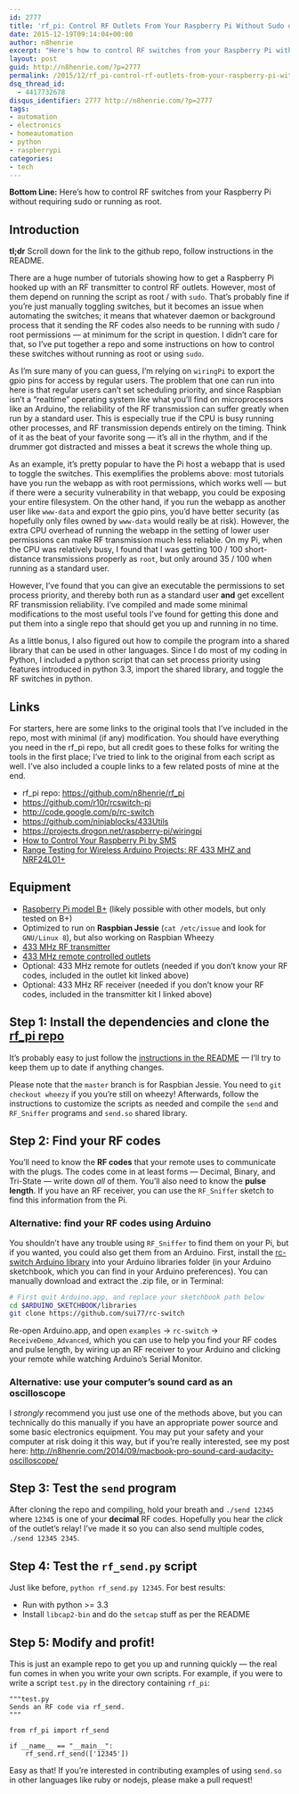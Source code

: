 ```yaml
---
id: 2777
title: 'rf_pi: Control RF Outlets From Your Raspberry Pi Without Sudo or Root'
date: 2015-12-19T09:14:04+00:00
author: n8henrie
excerpt: "Here's how to control RF switches from your Raspberry Pi without requiring sudo or running as root."
layout: post
guid: http://n8henrie.com/?p=2777
permalink: /2015/12/rf_pi-control-rf-outlets-from-your-raspberry-pi-without-sudo-or-root/
dsq_thread_id:
  - 4417732678
disqus_identifier: 2777 http://n8henrie.com/?p=2777
tags:
- automation
- electronics
- homeautomation
- python
- raspberrypi
categories:
- tech
---
```

**Bottom Line:** Here’s how to control RF switches from your Raspberry Pi without requiring sudo or running as root.<!--more-->

## Introduction

**tl;dr** Scroll down for the link to the github repo, follow instructions in the README.

There are a huge number of tutorials showing how to get a Raspberry Pi hooked up with an RF transmitter to control RF outlets. However, most of them depend on running the script as root / with `sudo`. That’s probably fine if you’re just manually toggling switches, but it becomes an issue when automating the switches; it means that whatever daemon or background process that it sending the RF codes also needs to be running with sudo / root permissions — at minimum for the script in question. I didn’t care for that, so I’ve put together a repo and some instructions on how to control these switches without running as root or using `sudo`.

As I’m sure many of you can guess, I’m relying on `wiringPi` to export the gpio pins for access by regular users. The problem that one can run into here is that regular users can’t set scheduling priority, and since Raspbian isn’t a “realtime” operating system like what you’ll find on microprocessors like an Arduino, the reliability of the RF transmission can suffer greatly when run by a standard user. This is especially true if the CPU is busy running other processes, and RF transmission depends entirely on the timing. Think of it as the beat of your favorite song — it’s all in the rhythm, and if the drummer got distracted and misses a beat it screws the whole thing up.

As an example, it’s pretty popular to have the Pi host a webapp that is used to toggle the switches. This exemplifies the problems above: most tutorials have you run the webapp as with root permissions, which works well — but if there were a security vulnerability in that webapp, you could be exposing your entire filesystem. On the other hand, if you run the webapp as another user like `www-data` and export the gpio pins, you’d have better security (as hopefully only files owned by `www-data` would really be at risk). However, the extra CPU overhead of running the webapp in the setting of lower user permissions can make RF transmission much less reliable. On my Pi, when the CPU was relatively busy, I found that I was getting 100 / 100 short-distance transmissions properly as `root`, but only around 35 / 100 when running as a standard user.

However, I’ve found that you can give an executable the permissions to set process priority, and thereby both run as a standard user **and** get excellent RF transmission reliability. I’ve compiled and made some minimal modifications to the most useful tools I’ve found for getting this done and put them into a single repo that should get you up and running in no time.

As a little bonus, I also figured out how to compile the program into a shared library that can be used in other languages. Since I do most of my coding in Python, I included a python script that can set process priority using features introduced in python 3.3, import the shared library, and toggle the RF switches in python.

## Links

For starters, here are some links to the original tools that I’ve included in the repo, most with minimal (if any) modification. You should have everything you need in the rf_pi repo, but all credit goes to these folks for writing the tools in the first place; I’ve tried to link to the original from each script as well. I’ve also included a couple links to a few related posts of mine at the end.

  * rf_pi repo: <a href="https://github.com/n8henrie/rf_pi" target="_blank">https://github.com/n8henrie/rf_pi</a>
  * <a href="https://github.com/r10r/rcswitch-pi" target="_blank">https://github.com/r10r/rcswitch-pi</a>
  * <a href="http://code.google.com/p/rc-switch" target="_blank">http://code.google.com/p/rc-switch</a>
  * <a href="https://github.com/ninjablocks/433Utils" target="_blank">https://github.com/ninjablocks/433Utils</a>
  * <a href="https://projects.drogon.net/raspberry-pi/wiringpi" target="_blank">https://projects.drogon.net/raspberry-pi/wiringpi</a>
  * [How to Control Your Raspberry Pi by SMS](http://n8henrie.com/2015/03/how-to-control-your-raspberry-pi-by-sms/)
  * [Range Testing for Wireless Arduino Projects: RF 433 MHZ and NRF24L01+](http://n8henrie.com/2015/03/range-testing-for-wireless-arduino-projects-rf-433-mhz-and-nrf24l01/)

## Equipment

  * <a href="http://www.amazon.com/gp/product/B00LPESRUK/ref=as_li_ss_tl?ie=UTF8&camp=1789&creative=390957&creativeASIN=B00LPESRUK&linkCode=as2&tag=o5284-20" target="_blank" title="Raspberry-Pi-Model-512MB-Computer">Raspberry Pi model B+</a> (likely possible with other models, but only tested on B+)
  * Optimized to run on **Raspbian Jessie** (`cat /etc/issue` and look for `GNU/Linux 8`), but also working on Raspbian Wheezy
  * <a href="http://n8h.me/1HWwr7E" target="_blank">433 MHz RF transmitter</a>
  * <a href="http://www.amazon.com/gp/product/B00DQELHBS/ref=as_li_ss_tl?ie=UTF8&camp=1789&creative=390957&creativeASIN=B00DQELHBS&linkCode=as2&tag=o5284-20" target="_blank" title="Etekcity-Wireless-Electrical-Household-Appliances">433 MHz remote controlled outlets</a>
  * Optional: 433 MHz remote for outlets (needed if you don’t know your RF codes, included in the outlet kit linked above)
  * Optional: 433 MHz RF receiver (needed if you don’t know your RF codes, included in the transmitter kit I linked above)

## Step 1: Install the dependencies and clone the <a href="https://github.com/n8henrie/rf_pi" target="_blank">rf_pi repo</a>

It’s probably easy to just follow the <a href="https://github.com/n8henrie/rf_pi/blob/master/README.md" target="_blank">instructions in the README</a> — I’ll try to keep them up to date if anything changes.

Please note that the `master` branch is for Raspbian Jessie. You need to `git checkout wheezy` if you you’re still on wheezy! Afterwards, follow the instructions to customize the scripts as needed and compile the `send` and `RF_Sniffer` programs and `send.so` shared library.

## Step 2: Find your RF codes

You’ll need to know the **RF codes** that your remote uses to communicate with the plugs. The codes come in at least forms — Decimal, Binary, and Tri-State — write down _all_ of them. You’ll also need to know the **pulse length**. If you have an RF receiver, you can use the `RF_Sniffer` sketch to find this information from the Pi.

### Alternative: find your RF codes using Arduino

You shouldn’t have any trouble using `RF_Sniffer` to find them on your Pi, but if you wanted, you could also get them from an Arduino. First, install the <a href="https://github.com/sui77/rc-switch" target="_blank">rc-switch Arduino library</a> into your Arduino libraries folder (in your Arduino sketchbook, which you can find in your Arduino preferences). You can manually download and extract the .zip file, or in Terminal:


```bash
# First quit Arduino.app, and replace your sketchbook path below
cd $ARDUINO_SKETCHBOOK/libraries
git clone https://github.com/sui77/rc-switch
```

Re-open Arduino.app, and open `examples` -> `rc-switch` -> `ReceiveDemo_Advanced`, which you can use to help you find your RF codes and pulse length, by wiring up an RF receiver to your Arduino and clicking your remote while watching Arduino’s Serial Monitor.

### Alternative: use your computer’s sound card as an oscilloscope

I _strongly_ recommend you just use one of the methods above, but you can technically do this manually if you have an appropriate power source and some basic electronics equipment. You may put your safety and your computer at risk doing it this way, but if you’re really interested, see my post here: http://n8henrie.com/2014/09/macbook-pro-sound-card-audacity-oscilloscope/

## Step 3: Test the `send` program

After cloning the repo and compiling, hold your breath and `./send 12345` where `12345` is one of your **decimal** RF codes. Hopefully you hear the _click_ of the outlet’s relay! I’ve made it so you can also send multiple codes, `./send 12345 2345`.

## Step 4: Test the `rf_send.py` script

Just like before, `python rf_send.py 12345`. For best results:

  * Run with python >= 3.3
  * Install `libcap2-bin` and do the `setcap` stuff as per the README

## Step 5: Modify and profit!

This is just an example repo to get you up and running quickly — the real fun comes in when you write your own scripts. For example, if you were to write a script `test.py` in the directory containing `rf_pi`:

    """test.py
    Sends an RF code via rf_send.
    """
    
    from rf_pi import rf_send
    
    if __name__ == "__main__":
        rf_send.rf_send(['12345'])

Easy as that! If you’re interested in contributing examples of using `send.so` in other languages like ruby or nodejs, please make a pull request!
